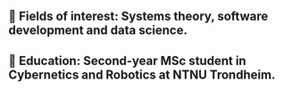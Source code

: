 
## 🙋 Fields of interest: Systems theory, software development and data science. 
## 🏦 Education: Second-year MSc student in Cybernetics and Robotics at NTNU Trondheim.


